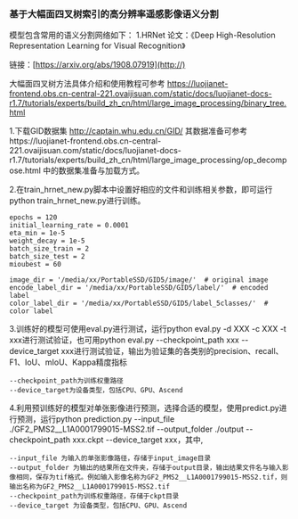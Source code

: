 ### 基于大幅面四叉树索引的高分辨率遥感影像语义分割

模型包含常用的语义分割网络如下：
1.HRNet
论文：《Deep High-Resolution Representation Learning for Visual Recognition》

链接：[https://arxiv.org/abs/1908.07919](http://)

大幅面四叉树方法具体介绍和使用教程可参考 https://luojianet-frontend.obs.cn-central-221.ovaijisuan.com/static/docs/luojianet-docs-r1.7/tutorials/experts/build_zh_cn/html/large_image_processing/binary_tree.html

1.下载GID数据集 http://captain.whu.edu.cn/GID/
其数据准备可参考https://luojianet-frontend.obs.cn-central-221.ovaijisuan.com/static/docs/luojianet-docs-r1.7/tutorials/experts/build_zh_cn/html/large_image_processing/op_decompose.html 中的数据集准备与加载方式。

2.在train_hrnet_new.py脚本中设置好相应的文件和训练相关参数，即可运行python train_hrnet_new.py进行训练。

```
epochs = 120
initial_learning_rate = 0.0001
eta_min = 1e-5
weight_decay = 1e-5
batch_size_train = 2
batch_size_test = 2
mioubest = 60

image_dir = '/media/xx/PortableSSD/GID5/image/'  # original image
encode_label_dir = '/media/xx/PortableSSD/GID5/label/'  # encoded label
color_label_dir = '/media/xx/PortableSSD/GID5/label_5classes/'  # color label
```

3.训练好的模型可使用eval.py进行测试，运行python eval.py -d XXX -c XXX -t xxx进行测试验证，也可用python eval.py --checkpoint_path xxx --device_target xxx进行测试验证，输出为验证集的各类别的precision、recall、F1、IoU、mIoU、Kappa精度指标

```
--checkpoint_path为训练权重路径
--device_target为设备类型，包括CPU、GPU、Ascend
```

4.利用预训练好的模型对单张影像进行预测，选择合适的模型，使用predict.py进行预测，运行python prediction.py --input_file ./GF2_PMS2__L1A0001799015-MSS2.tif --output_folder ./output --checkpoint_path xxx.ckpt --device_target xxx，其中,

```
--input_file 为输入的单张影像路径，存储于input_image目录
--output_folder 为输出的结果所在文件夹，存储于output目录，输出结果文件名与输入影像相同，保存为tif格式。例如输入影像名称为GF2_PMS2__L1A0001799015-MSS2.tif，则输出名称为GF2_PMS2__L1A0001799015-MSS2.tif
--checkpoint_path为训练权重路径，存储于ckpt目录
--device_target 为设备类型，包括CPU、GPU、Ascend
```
